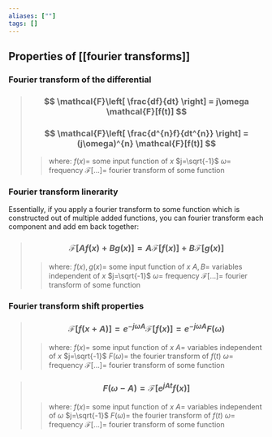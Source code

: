 ```yaml
---
aliases: [""]
tags: []
---
```


## Properties of [[fourier transforms]]

### Fourier transform of the differential


> ### $$ \mathcal{F}\left[ \frac{df}{dt} \right] = j\omega \mathcal{F}[f(t)] $$ 
> ### $$ \mathcal{F}\left[ \frac{d^{n}f}{dt^{n}} \right] = (j\omega)^{n} \mathcal{F}[f(t)] $$ 
>> where:
>> $f(x)=$ some input function of $x$ 
>> $j=\sqrt{-1}$
>> $\omega=$ frequency
>> $\mathcal{F}[...]=$ fourier transform of some function 

### Fourier transform linerarity

Essentially, if you apply a fourier transform to some function which is constructed out of multiple added functions, you can fourier transform each component and add em back together:

> ### $$ \mathcal{F}[ Af(x) + Bg(x) ] =  A\mathcal{F}[ f(x) ] + B\mathcal{F}[g(x)] $$ 
>> where:
>> $f(x),g(x)=$ some input function of $x$ 
>> $A,B=$ variables independent of $x$
>> $j=\sqrt{-1}$
>> $\omega=$ frequency
>> $\mathcal{F}[...]=$ fourier transform of some function 

### Fourier transform shift properties

> ### $$ \mathcal{F}[  f(x + A ) ] = e^{-j\omega A} \mathcal{F}[f(x)]  = e^{-j\omega A} F(\omega) $$ 
>> where:
>> $f(x) =$ some input function of $x$ 
>> $A =$ variables independent of $x$
>> $j=\sqrt{-1}$
>> $F(\omega)=$ the fourier transform of $f(t)$
>> $\omega=$ frequency
>> $\mathcal{F}[...]=$ fourier transform of some function 

> ### $$   F(\omega-A) = \mathcal{F}[ e^{jAt} f(x ) ] $$ 
>> where:
>> $f(x) =$ some input function of $x$ 
>> $A =$ variables independent of $\omega$
>> $j=\sqrt{-1}$
>> $F(\omega)=$ the fourier transform of $f(t)$
>> $\omega=$ frequency
>> $\mathcal{F}[...]=$ fourier transform of some function 
